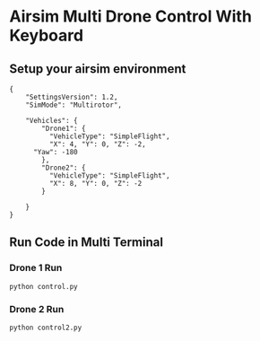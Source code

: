 # Airsim Multi Drone Control With Keyboard

## Setup your airsim environment
```
{
    "SettingsVersion": 1.2,
    "SimMode": "Multirotor",

    "Vehicles": {
        "Drone1": {
          "VehicleType": "SimpleFlight",
          "X": 4, "Y": 0, "Z": -2,
      "Yaw": -180
        },
        "Drone2": {
          "VehicleType": "SimpleFlight",
          "X": 8, "Y": 0, "Z": -2
        }

    }
}
```

## Run Code in Multi Terminal

### Drone 1 Run
```
python control.py
```

### Drone 2 Run

```
python control2.py
```

